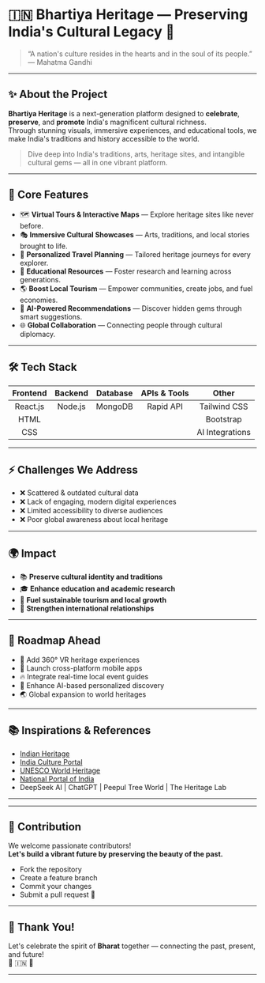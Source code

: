 # 🇮🇳 Bhartiya Heritage — Preserving India's Cultural Legacy 🌟

> “A nation's culture resides in the hearts and in the soul of its people.” — Mahatma Gandhi

---

## ✨ About the Project

**Bhartiya Heritage** is a next-generation platform designed to **celebrate**, **preserve**, and **promote** India's magnificent cultural richness.  
Through stunning visuals, immersive experiences, and educational tools, we make India's traditions and history accessible to the world.

> Dive deep into India's traditions, arts, heritage sites, and intangible cultural gems — all in one vibrant platform.

---

## 🚀 Core Features

- 🗺️ **Virtual Tours & Interactive Maps** — Explore heritage sites like never before.
- 🎭 **Immersive Cultural Showcases** — Arts, traditions, and local stories brought to life.
- 🎯 **Personalized Travel Planning** — Tailored heritage journeys for every explorer.
- 🧩 **Educational Resources** — Foster research and learning across generations.
- 🌎 **Boost Local Tourism** — Empower communities, create jobs, and fuel economies.
- 🤖 **AI-Powered Recommendations** — Discover hidden gems through smart suggestions.
- 🌐 **Global Collaboration** — Connecting people through cultural diplomacy.

---

## 🛠 Tech Stack

| Frontend | Backend | Database | APIs & Tools | Other |
| :------: | :------: | :-------: | :----------: | :---: |
| React.js | Node.js | MongoDB | Rapid API | Tailwind CSS |
| HTML |  |  |  | Bootstrap |
| CSS |  |  |  | AI Integrations |

---

## ⚡ Challenges We Address

- ❌ Scattered & outdated cultural data
- ❌ Lack of engaging, modern digital experiences
- ❌ Limited accessibility to diverse audiences
- ❌ Poor global awareness about local heritage

---

## 🌍 Impact

- 📚 **Preserve cultural identity and traditions**
- 🎓 **Enhance education and academic research**
- 🛫 **Fuel sustainable tourism and local growth**
- 🤝 **Strengthen international relationships**

---

## 🔮 Roadmap Ahead

- 📸 Add 360° VR heritage experiences
- 📱 Launch cross-platform mobile apps
- 🔥 Integrate real-time local event guides
- 🧠 Enhance AI-based personalized discovery
- 🌏 Global expansion to world heritages

---

## 📚 Inspirations & References

- [Indian Heritage](http://indian-heritage.org)
- [India Culture Portal](https://www.indianculture.gov.in/)
- [UNESCO World Heritage](https://whc.unesco.org/)
- [National Portal of India](https://india.gov.in/)
- DeepSeek AI | ChatGPT | Peepul Tree World | The Heritage Lab

---


---

## 🤝 Contribution

We welcome passionate contributors!  
**Let's build a vibrant future by preserving the beauty of the past.**

- Fork the repository
- Create a feature branch
- Commit your changes
- Submit a pull request 🚀

---

## 🙏 Thank You!

Let's celebrate the spirit of **Bharat** together — connecting the past, present, and future!  
🌟 🇮🇳 🌟

---
